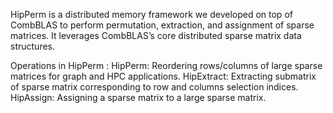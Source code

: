 HipPerm is a distributed memory framework we developed on top of CombBLAS to perform permutation, extraction, and assignment of sparse matrices. It leverages CombBLAS’s core distributed sparse matrix data structures.

Operations in HipPerm :
HipPerm: Reordering rows/columns of large sparse matrices for graph and HPC applications.
HipExtract: Extracting submatrix of sparse matrix corresponding to row and columns selection indices.
HipAssign: Assigning a sparse matrix to a large sparse matrix.
